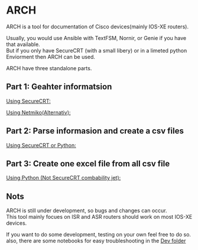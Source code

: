 # ARCH
ARCH is a tool for documentation of Cisco devices(mainly IOS-XE routers).   

Usually, you would use Ansible with TextFSM, Nornir, or Genie if you have that available.  
But if you only have SecureCRT (with a small libery) or in a limeted python Enviorment then ARCH can be used. 


ARCH have three standalone parts.  

## Part 1: Geahter informatsion  
[Using SecureCRT:](https://github.com/LetMeGoogleIt4You/ARCH/blob/master/Part1/SecureCRT.md)  

[Using Netmiko(Alternativ):](https://github.com/LetMeGoogleIt4You/ARCH/blob/master/Part1/Netmiko.md)    

## Part 2: Parse informasion and create a csv files  
[Using SecureCRT or Python:](https://github.com/LetMeGoogleIt4You/ARCH/blob/master/Part2/readme.md)  

## Part 3: Create one excel file from all csv file   
[Using Python (Not SecureCRT combability jet):](https://github.com/LetMeGoogleIt4You/ARCH/blob/master/Part3/readme.md)  


## Nots

ARCH is still under development, so bugs and changes can occur.     
This tool mainly focues on ISR and ASR routers should work on most IOS-XE devices.  

If you want to do some development, testing on your own feel free to do so.  
also, there are some notebooks for easy troubleshooting in the [Dev folder](https://github.com/LetMeGoogleIt4You/ARCH/blob/master/Dev/readme.md)




